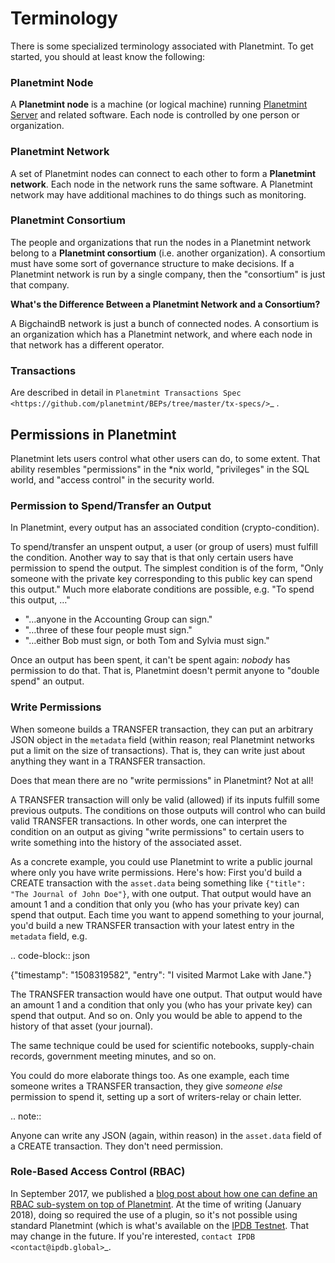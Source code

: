 <!---
Copyright © 2020 Interplanetary Database Association e.V.,
Planetmint and IPDB software contributors.
SPDX-License-Identifier: (Apache-2.0 AND CC-BY-4.0)
Code is Apache-2.0 and docs are CC-BY-4.0
--->

# Terminology

There is some specialized terminology associated with Planetmint. To get started, you should at least know the following:

### Planetmint Node

A **Planetmint node** is a machine (or logical machine) running [Planetmint Server](https://docs.planetmint.com/projects/server/en/latest/introduction.html) and related software. Each node is controlled by one person or organization.

### Planetmint Network

A set of Planetmint nodes can connect to each other to form a **Planetmint network**. Each node in the network runs the same software. A Planetmint network may have additional machines to do things such as  monitoring.

### Planetmint Consortium

The people and organizations that run the nodes in a Planetmint network belong to a **Planetmint consortium** (i.e. another organization). A consortium must have some sort of governance structure to make decisions. If a Planetmint network is run by a single company, then the "consortium" is just that company.

**What's the Difference Between a Planetmint Network and a Consortium?**

A BigchaindB network is just a bunch of connected nodes. A consortium is an organization which has a Planetmint network, and where each node in that network has a different operator.

### Transactions

Are described in detail in `Planetmint Transactions Spec <https://github.com/planetmint/BEPs/tree/master/tx-specs/>`_ .

## Permissions in Planetmint

Planetmint lets users control what other users can do, to some extent. That ability resembles "permissions" in the \*nix world, "privileges" in the SQL world, and "access control" in the security world.


### Permission to Spend/Transfer an Output

In Planetmint, every output has an associated condition (crypto-condition).

To spend/transfer an unspent output, a user (or group of users) must fulfill the condition. Another way to say that is that only certain users have permission to spend the output. The simplest condition is of the form, "Only someone with the private key corresponding to this public key can spend this output." Much more elaborate conditions are possible, e.g. "To spend this output, …"

- "…anyone in the Accounting Group can sign."
- "…three of these four people must sign."
- "…either Bob must sign, or both Tom and Sylvia must sign."

Once an output has been spent, it can't be spent again: *nobody* has permission to do that. That is, Planetmint doesn't permit anyone to "double spend" an output.


### Write Permissions

When someone builds a TRANSFER transaction, they can put an arbitrary JSON object in the ``metadata`` field (within reason; real Planetmint networks put a limit on the size of transactions). That is, they can write just about anything they want in a TRANSFER transaction.

Does that mean there are no "write permissions" in Planetmint? Not at all!

A TRANSFER transaction will only be valid (allowed) if its inputs fulfill some previous outputs. The conditions on those outputs will control who can build valid TRANSFER transactions. In other words, one can interpret the condition on an output as giving "write permissions" to certain users to write something into the history of the associated asset.

As a concrete example, you could use Planetmint to write a public journal where only you have write permissions. Here's how: First you'd build a CREATE transaction with the ``asset.data`` being something like ``{"title": "The Journal of John Doe"}``, with one output. That output would have an amount 1 and a condition that only you (who has your private key) can spend that output.
Each time you want to append something to your journal, you'd build a new TRANSFER transaction with your latest entry in the ``metadata`` field, e.g.

.. code-block:: json

   {"timestamp": "1508319582",
    "entry": "I visited Marmot Lake with Jane."}

The TRANSFER transaction would have one output. That output would have an amount 1 and a condition that only you (who has your private key) can spend that output. And so on. Only you would be able to append to the history of that asset (your journal).

The same technique could be used for scientific notebooks, supply-chain records, government meeting minutes, and so on.

You could do more elaborate things too. As one example, each time someone writes a TRANSFER transaction, they give *someone else* permission to spend it, setting up a sort of writers-relay or chain letter.

.. note::

   Anyone can write any JSON (again, within reason) in the ``asset.data`` field of a CREATE transaction. They don't need permission.


### Role-Based Access Control (RBAC)

In September 2017, we published a [blog post about how one can define an RBAC sub-system on top of Planetmint](https://blog.planetmint.com/role-based-access-control-for-planetmint-assets-b7cada491997).
At the time of writing (January 2018), doing so required the use of a plugin, so it's not possible using standard Planetmint (which is what's available on the [IPDB Testnet](https://test.ipdb.io/>). That may change in the future.
If you're interested, `contact IPDB <contact@ipdb.global>`_.
